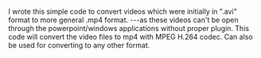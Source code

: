 I wrote this simple code to convert videos which were initially in ".avi" format to more general .mp4 format.
---as these videos can't be open through the powerpoint/windows applications without proper plugin.
This code will convert the video files to mp4 with MPEG H.264 codec.
Can also be used for converting to any other format.
